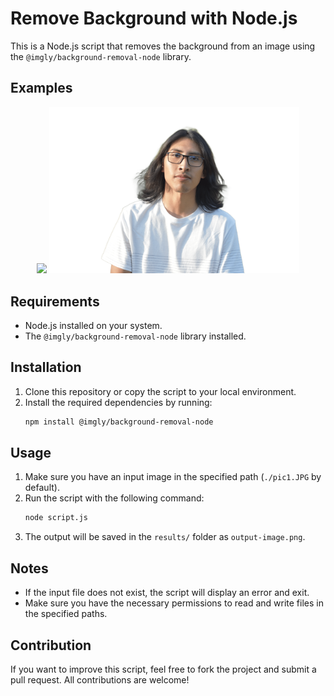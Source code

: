# Remove Background with Node.js

This is a Node.js script that removes the background from an image using the `@imgly/background-removal-node` library.
## Examples

<p align="center">
  <img src="screenshots/pic1.JPG" width="400" />
  <img src="screenshots/output-image.png" width="400" /> 
</p>

## Requirements

- Node.js installed on your system.
- The `@imgly/background-removal-node` library installed.

## Installation

1. Clone this repository or copy the script to your local environment.
2. Install the required dependencies by running:
   ```sh
   npm install @imgly/background-removal-node
   ```
## Usage

1. Make sure you have an input image in the specified path (`./pic1.JPG` by default).
2. Run the script with the following command:
   ```sh
   node script.js
   ```
3. The output will be saved in the `results/` folder as `output-image.png`.


## Notes

- If the input file does not exist, the script will display an error and exit.
- Make sure you have the necessary permissions to read and write files in the specified paths.

## Contribution

If you want to improve this script, feel free to fork the project and submit a pull request. All contributions are welcome!

